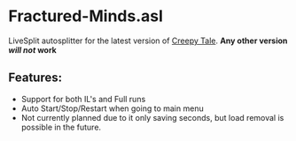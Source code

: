 # Fractured-Minds.asl
LiveSplit autosplitter for the latest version of [Creepy Tale](https://store.steampowered.com/app/1224020/Creepy_Tale/). **Any other version _will not_ work**

## Features:
- Support for both IL's and Full runs
- Auto Start/Stop/Restart when going to main menu
- Not currently planned due to it only saving seconds, but load removal is possible in the future.
